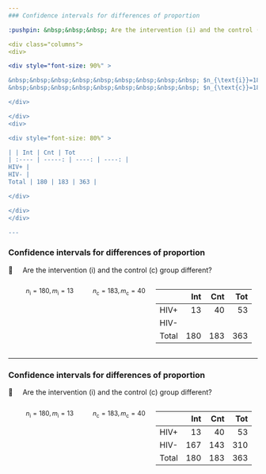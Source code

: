 ```yaml
---
### Confidence intervals for differences of proportion

:pushpin: &nbsp;&nbsp;&nbsp; Are the intervention (i) and the control (c) group different?

<div class="columns">
<div>

<div style="font-size: 90%" >

&nbsp;&nbsp;&nbsp;&nbsp;&nbsp;&nbsp;&nbsp;&nbsp;&nbsp; $n_{\text{i}}=180, m_{\text{i}}=13$ 
&nbsp;&nbsp;&nbsp;&nbsp;&nbsp;&nbsp;&nbsp;&nbsp;&nbsp; $n_{\text{c}}=183, m_{\text{c}}=40$ 

</div>

</div>
<div>

<div style="font-size: 80%" >

| | Int | Cnt | Tot
| :---- | -----: | ----: | ----: |
HIV+ |
HIV- |
Total | 180 | 183 | 363 |

</div>

</div>
</div>

---
```

### Confidence intervals for differences of proportion

:pushpin: &nbsp;&nbsp;&nbsp; Are the intervention (i) and the control (c) group different?

<div class="columns">
<div>

<div style="font-size: 90%" >

&nbsp;&nbsp;&nbsp;&nbsp;&nbsp;&nbsp;&nbsp;&nbsp;&nbsp; $n_{\text{i}}=180, m_{\text{i}}=13$ 
&nbsp;&nbsp;&nbsp;&nbsp;&nbsp;&nbsp;&nbsp;&nbsp;&nbsp; $n_{\text{c}}=183, m_{\text{c}}=40$ 

</div>

</div>
<div>

<div style="font-size: 80%" >

| | Int | Cnt | Tot
| :---- | -----: | ----: | ----: |
HIV+ | 13 | 40 | 53 | 
HIV- |
Total | 180 | 183 | 363 |

</div>

</div>
</div>

---
### Confidence intervals for differences of proportion

:pushpin: &nbsp;&nbsp;&nbsp; Are the intervention (i) and the control (c) group different?

<div class="columns">
<div>

<div style="font-size: 90%" >

&nbsp;&nbsp;&nbsp;&nbsp;&nbsp;&nbsp;&nbsp;&nbsp;&nbsp; $n_{\text{i}}=180, m_{\text{i}}=13$ 
&nbsp;&nbsp;&nbsp;&nbsp;&nbsp;&nbsp;&nbsp;&nbsp;&nbsp; $n_{\text{c}}=183, m_{\text{c}}=40$ 

</div>

</div>
<div>

<div style="font-size: 80%" >

| | Int | Cnt | Tot
| :---- | -----: | ----: | ----: |
HIV+ | 13 | 40 | 53 | 
HIV- | 167 | 143 | 310
Total | 180 | 183 | 363 |

</div>

</div>
</div>
